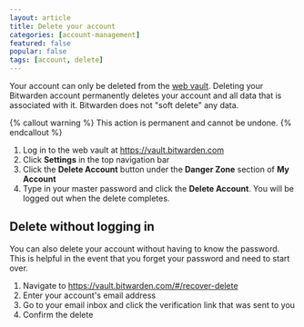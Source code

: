 ```yaml
---
layout: article
title: Delete your account
categories: [account-management]
featured: false
popular: false
tags: [account, delete]
---
```


Your account can only be deleted from the [web vault](https://vault.bitwarden.com). Deleting your Bitwarden account permanently deletes your account and all data that is associated with it. Bitwarden does not "soft delete" any data.

{% callout warning %}
This action is permanent and cannot be undone.
{% endcallout %}

1. Log in to the web vault at <https://vault.bitwarden.com>
2. Click **Settings** in the top navigation bar
3. Click the **Delete Account** button under the **Danger Zone** section of **My Account**
4. Type in your master password and click the **Delete Account**. You will be logged out when the delete completes.

## Delete without logging in

You can also delete your account without having to know the password. This is helpful in the event that you forget your password and need to start over.

1. Navigate to <https://vault.bitwarden.com/#/recover-delete>
2. Enter your account's email address
3. Go to your email inbox and click the verification link that was sent to you
4. Confirm the delete
